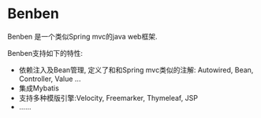 # Benben 
Benben 是一个类似Spring mvc的java web框架.

Benben支持如下的特性:

* 依赖注入及Bean管理, 定义了和和Spring mvc类似的注解: Autowired, Bean, Controller, Value ...
* 集成Mybatis
* 支持多种模版引擎:Velocity, Freemarker, Thymeleaf, JSP
* ......


